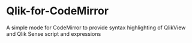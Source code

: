# Qlik-for-CodeMirror
A simple mode for CodeMirror to provide syntax highlighting of QlikView and Qlik Sense script and expressions
